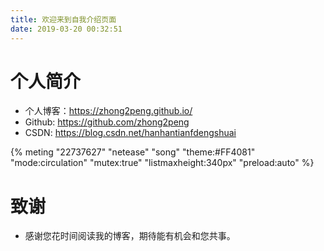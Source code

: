 ```yaml
---
title: 欢迎来到自我介绍页面
date: 2019-03-20 00:32:51
---
```

# 个人简介
* 个人博客：https://zhong2peng.github.io/
* Github: https://github.com/zhong2peng
* CSDN: https://blog.csdn.net/hanhantianfdengshuai

{% meting "22737627" "netease" "song" "theme:#FF4081" "mode:circulation" "mutex:true" "listmaxheight:340px" "preload:auto" %}

# 致谢
* 感谢您花时间阅读我的博客，期待能有机会和您共事。
